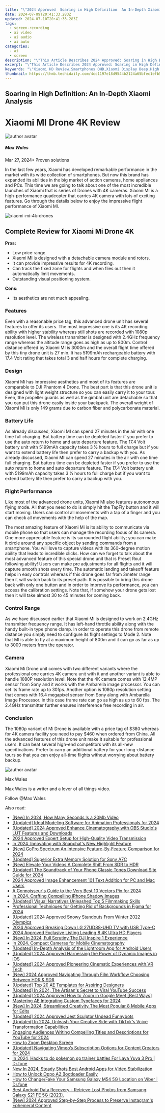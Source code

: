 ```yaml
---
title: "\"2024 Approved  Soaring in High Definition  An In-Depth Xiaomi Analysis\""
date: 2024-07-09T20:41:33.283Z
updated: 2024-07-10T20:41:33.283Z
tags: 
  - screen-recording
  - ai video
  - ai audio
  - ai auto
categories: 
  - ai
  - screen
description: "\"This Article Describes 2024 Approved: Soaring in High Definition: An In-Depth Xiaomi Analysis\""
excerpt: "\"This Article Describes 2024 Approved: Soaring in High Definition: An In-Depth Xiaomi Analysis\""
keywords: "\"Xiaomi HD Review,Smartphones QHD,Xiaomi Display Deep,High Res Xiaomi,Xiaomi Quality Check,In-Depth Xiaomi Guide,Xiaomi Ultra Clarity\""
thumbnail: https://thmb.techidaily.com/4cc1197e18d9544b2124a65bfec1efb521b06ec232353dd58129a9184ba8b76a.jpg
---
```


## Soaring in High Definition: An In-Depth Xiaomi Analysis

# Xiaomi MI Drone 4K Review

![author avatar](https://images.wondershare.com/filmora/article-images/max-wales-author.jpg)

##### Max Wales

 Mar 27, 2024• Proven solutions

In the last few years, Xiaomi has developed remarkable performance in the market with its wide collection of smartphones. But now this brand has expanded its abilities in the big market of action cameras, home appliances and PCs. This time we are going to talk about one of the most incredible launches of Xiaomi that is series of Drones with 4K cameras. Xiaomi MI is a high-performance quadcopter that carries 4K camera with lots of exciting features. Go through the details below to enjoy the impressive flight performance of Xiaomi MI.

![xiaomi-mi-4k-drones](https://images.wondershare.com/filmora/article-images/xiaomi-mi-4k-drones.jpg)

## Complete Review for Xiaomi Mi Drone 4K

**Pros:**

* Low price range.
* Xiaomi MI is designed with a detachable camera module and rotors.
* It can provide impressive results for 4K recording.
* Can track the fixed zone for flights and when flies out then it automatically limit movements.
* Outstanding visual positioning system.

**Cons:**

* Its aesthetics are not much appealing.

### Features

Even with a reasonable price tag, this advanced drone unit has several features to offer its users. The most impressive one is its 4K recording ability with higher stability whereas still shots are recorded with 1080p resolution level. The wireless transmitter is designed with 2.4GHz frequency range whereas the altitude range goes as high as up to 800m. Control distance offered by Xiaomi MI is 3000m and the overall flight time offered by this tiny drone unit is 27 min. It has 5199mAh rechargeable battery with 17.4 Volt rating that takes total 3 and half hours for complete charging.

### Design

Xiaomi Mi has impressive aesthetics and most of its features are comparable to DJI Phantom 4 Drone. The best part is that this drone unit is designed with light weight structure so you can easily carry it to your tour. Even, the propeller guards as well as the gimbal unit are detachable so that you can put this drone easily inside your backpack. The overall weight of Xiaomi Mi is only 149 grams due to carbon fiber and polycarbonate material.

### Battery Life

As already discussed, Xiaomi MI can spend 27 minutes in the air with one time full charging. But battery time can be depleted faster if you prefer to use the auto return to home and auto departure feature. The 17.4 Volt battery unit with 5199mAh capacity takes 3 ½ hours to full charge but if you want to extend battery life then prefer to carry a backup with you. As already discussed, Xiaomi MI can spend 27 minutes in the air with one time full charging. But battery time can be depleted faster if you prefer to use the auto return to home and auto departure feature. The 17.4 Volt battery unit with 5199mAh capacity takes 3 ½ hours to full charge but if you want to extend battery life then prefer to carry a backup with you.

### Flight Performance

Like most of the advanced drone units, Xiaomi Mi also features autonomous flying mode. All that you need to do is simply hit the TapFly button and it will start moving. Users can control all movements with a tap of a finger and you can check all movements with the help of the map.

The most amazing feature of Xiaomi Mi is its ability to communicate via mobile phone so that users can manage the recording focus of its camera. One more appreciable feature is its surrounded flight ability; you can make it circle around any specific object by sending commands from a smartphone. You will love to capture videos with its 360-degree motion ability that leads to incredible clicks. How can we forget to talk about the most advanced feature of this special drone unit that is Preset Rout following ability! Users can make pre adjustments for all flights and it will capture smooth shots every time. The automatic landing and takeoff feature helps in easy controls whereas if this drone goes far from 3meter range then it will switch back to its preset path. It is possible to bring this drone back with only one button and in order to improve its performance, you can access the calibration settings. Note that, if somehow your drone gets lost then it will take almost 30 to 45 minutes for coming back.

### Control Range

As we have discussed earlier that Xiaomi Mi is designed to work on 2.4GHz transmitter frequency range. It has left-hand throttle ability along with the handy built-in type phone clamp. In order to operate this drone from remote distance you simply need to configure its flight settings to Mode 2\. Note that MI is able to fly at a maximum height of 800m and it can go as far as up to 3000 meters from the operator.

### Camera

Xiaomi Mi Drone unit comes with two different variants where the professional one carries 4K camera unit with it and another variant is able to handle 1080P resolution level. Note that the 4K camera comes with 12.4MP sensor from Sony and it works with the Ambarella image processor. You can set its frame rate up to 30fps. Another option is 1080p resolution setting that comes with 16.4 megapixel sensor from Sony along with Ambarella Image Processor. In this case frame rate can go as high as up to 60 fps. The 2.4GHz transmitter further ensures interference free recording in air.

### Conclusion

The 1080p variant of Mi Drone is available with a price tag of $380 whereas for 4K camera facility you need to pay $460 when ordered from China. All the advanced features of this drone unit make it suitable for professional users. It can beat several high-end competitors with its all-new specifications. Prefer to carry an additional battery for your long-distance tours so that you can enjoy all-time flights without worrying about battery backup.

![author avatar](https://images.wondershare.com/filmora/article-images/max-wales-author.jpg)

Max Wales

Max Wales is a writer and a lover of all things video.

Follow @Max Wales


<ins class="adsbygoogle"
     style="display:block"
     data-ad-format="autorelaxed"
     data-ad-client="ca-pub-7571918770474297"
     data-ad-slot="1223367746"></ins>



<ins class="adsbygoogle"
     style="display:block"
     data-ad-client="ca-pub-7571918770474297"
     data-ad-slot="8358498916"
     data-ad-format="auto"
     data-full-width-responsive="true"></ins>


<span class="atpl-alsoreadstyle">Also read:</span>
<div><ul>
<li><a href="https://fox-access.techidaily.com/new-in-2024-how-many-seconds-is-a-20mb-video/"><u>[New] In 2024, How Many Seconds Is a 20Mb Video</u></a></li>
<li><a href="https://fox-access.techidaily.com/updated-ideal-modeling-software-for-animation-professionals-for-2024/"><u>[Updated] Ideal Modeling Software for Animation Professionals for 2024</u></a></li>
<li><a href="https://fox-access.techidaily.com/updated-2024-approved-enhance-cinematography-with-obs-studios-lut-features-and-downloads/"><u>[Updated] 2024 Approved  Enhance Cinematography with OBS Studio's LUT Features and Downloads</u></a></li>
<li><a href="https://fox-access.techidaily.com/2024-approved-expert-setup-for-high-quality-video-transmission/"><u>2024 Approved  Expert Setup for High-Quality Video Transmission</u></a></li>
<li><a href="https://fox-access.techidaily.com/in-2024-innovating-with-snapchats-new-highlight-feature/"><u>In 2024, Innovating with Snapchat's New Highlight Feature</u></a></li>
<li><a href="https://fox-access.techidaily.com/new-gopro-spectrum-an-intensive-feature-by-feature-comparison-for-2024/"><u>[New] GoPro Spectrum  An Intensive Feature-By-Feature Comparison for 2024</u></a></li>
<li><a href="https://fox-access.techidaily.com/updated-superior-extra-memory-solution-for-sony-a7c/"><u>[Updated] Superior Extra Memory Solution for Sony A7C</u></a></li>
<li><a href="https://fox-access.techidaily.com/new-elevate-your-videos-a-complete-shift-from-sdr-to-hdr/"><u>[New] Elevate Your Videos  A Complete Shift From SDR to HDR</u></a></li>
<li><a href="https://fox-access.techidaily.com/updated-the-soundtrack-of-your-phone-classic-tones-download-site-guide-for-2024/"><u>[Updated] The Soundtrack of Your Phone  Classic Tones Download Site Guide for 2024</u></a></li>
<li><a href="https://fox-access.techidaily.com/2024-approved-image-enhancement-101-text-addition-for-pc-and-mac-users/"><u>2024 Approved  Image Enhancement 101  Text Addition for PC and Mac Users</u></a></li>
<li><a href="https://fox-access.techidaily.com/a-connoisseurs-guide-to-the-very-best-10-vectors-pix-for-2024/"><u>A Connoisseur's Guide to the Very Best 10 Vectors Pix for 2024</u></a></li>
<li><a href="https://fox-access.techidaily.com/in-2024-crafting-compelling-iphone-shadow-images/"><u>In 2024, Crafting Compelling iPhone Shadow Images</u></a></li>
<li><a href="https://fox-access.techidaily.com/updated-visual-narratives-unleashed-top-5-filmmaking-skills/"><u>[Updated] Visual Narratives Unleashed  Top 5 Filmmaking Skills</u></a></li>
<li><a href="https://fox-access.techidaily.com/professional-techniques-for-getting-rid-of-backgrounds-in-figma-for-2024/"><u>Professional Techniques for Getting Rid of Backgrounds in Figma for 2024</u></a></li>
<li><a href="https://fox-access.techidaily.com/updated-2024-approved-snowy-standouts-from-winter-2022-olympics/"><u>[Updated] 2024 Approved  Snowy Standouts From Winter 2022 Olympics</u></a></li>
<li><a href="https://fox-access.techidaily.com/2024-approved-breaking-down-lg-27ud88-uhd-tv-with-usb-type-c/"><u>2024 Approved  Breaking Down LG 27UD88-UHD TV with USB Type-C</u></a></li>
<li><a href="https://fox-access.techidaily.com/2024-approved-exclusive-listing-leading-8-4k-ultra-hd-players/"><u>2024 Approved  Exclusive Listing  Leading 8 4K Ultra HD Players</u></a></li>
<li><a href="https://fox-access.techidaily.com/new-in-2024-full-scrutiny-the-dji-inspire-1-experience/"><u>[New] In 2024, Full Scrutiny  The DJI Inspire 1 Experience</u></a></li>
<li><a href="https://fox-access.techidaily.com/in-2024-compact-cameras-for-mobile-cinematography/"><u>In 2024, Compact Cameras for Mobile Cinematography</u></a></li>
<li><a href="https://fox-access.techidaily.com/updated-in-depth-analysis-of-the-lightroom-app-for-android-users/"><u>[Updated] In-Depth Analysis of the Lightroom App for Android Users</u></a></li>
<li><a href="https://fox-access.techidaily.com/updated-2024-approved-harnessing-the-power-of-dynamic-images-in-ios/"><u>[Updated] 2024 Approved  Harnessing the Power of Dynamic Images in iOS</u></a></li>
<li><a href="https://fox-access.techidaily.com/updated-2024-approved-pioneering-cinematic-experiences-with-vr-tech/"><u>[Updated] 2024 Approved  Pioneering Cinematic Experiences with VR Tech</u></a></li>
<li><a href="https://fox-access.techidaily.com/new-2024-approved-navigating-through-film-workflow-choosing-between-hdr-and-sdr/"><u>[New] 2024 Approved  Navigating Through Film Workflow  Choosing Between HDR & SDR</u></a></li>
<li><a href="https://fox-access.techidaily.com/updated-top-20-ae-templates-for-aspiring-designers/"><u>[Updated] Top 20 AE Templates for Aspiring Designers</u></a></li>
<li><a href="https://fox-access.techidaily.com/updated-in-2024-the-artisans-secret-to-viral-youtube-success/"><u>[Updated] In 2024, The Artisan's Secret to Viral YouTube Success</u></a></li>
<li><a href="https://fox-access.techidaily.com/updated-2024-approved-how-to-zoom-in-google-meet-best-ways/"><u>[Updated] 2024 Approved  How to Zoom in Google Meet [Best Ways]</u></a></li>
<li><a href="https://fox-access.techidaily.com/mastering-ae-integrating-custom-typefaces-for-2024/"><u>Mastering AE  Integrating Custom Typefaces for 2024</u></a></li>
<li><a href="https://fox-access.techidaily.com/new-in-2024-streamlined-creativity-the-most-popular-8-mobile-apps-for-edits/"><u>[New] In 2024, Streamlined Creativity  The Most Popular 8 Mobile Apps for Edits</u></a></li>
<li><a href="https://fox-direct.techidaily.com/updated-2024-approved-jest-sculptor-undead-funnybots/"><u>[Updated] 2024 Approved  Jest Sculptor  Undead Funnybots</u></a></li>
<li><a href="https://tiktok-video-recordings.techidaily.com/updated-in-2024-unleash-your-creative-side-with-tiktoks-voice-transformation-capabilities/"><u>[Updated] In 2024, Unleash Your Creative Side with TikTok's Voice Transformation Capabilities</u></a></li>
<li><a href="https://youtube-clips.techidaily.com/engaging-audiences-writing-compelling-titles-and-descriptions-for-youtube-for-2024/"><u>Engaging Audiences  Writing Compelling Titles and Descriptions for YouTube for 2024</u></a></li>
<li><a href="https://ai-editing-video.techidaily.com/how-to-zoom-desktop-screen/"><u>How to Zoom Desktop Screen</u></a></li>
<li><a href="https://vimeo-videos.techidaily.com/updated-navigating-vimeos-subscription-options-for-content-creators-for-2024/"><u>[Updated] Navigating Vimeo’s Subscription Options for Content Creators for 2024</u></a></li>
<li><a href="https://android-pokemon-go.techidaily.com/in-2024-hacks-to-do-pokemon-go-trainer-battles-for-lava-yuva-3-pro-drfone-by-drfone-virtual-android/"><u>In 2024, Hacks to do pokemon go trainer battles For Lava Yuva 3 Pro | Dr.fone</u></a></li>
<li><a href="https://ai-driven-video-production.techidaily.com/new-in-2024-steady-shots-best-android-apps-for-video-stabilization/"><u>New In 2024, Steady Shots Best Android Apps for Video Stabilization</u></a></li>
<li><a href="https://android-unlock.techidaily.com/how-to-unlock-oppo-a2-bootloader-easily-by-drfone-android/"><u>How to Unlock Oppo A2 Bootloader Easily</u></a></li>
<li><a href="https://location-social.techidaily.com/how-to-changefake-your-samsung-galaxy-m54-5g-location-on-viber-drfone-by-drfone-virtual-android/"><u>How to Change/Fake Your Samsung Galaxy M54 5G Location on Viber | Dr.fone</u></a></li>
<li><a href="https://phone-solutions.techidaily.com/best-android-data-recovery-retrieve-lost-photos-from-samsung-galaxy-s21-fe-5g-2023-by-fonelab-android-recover-photos/"><u>Best Android Data Recovery - Retrieve Lost Photos from Samsung Galaxy S21 FE 5G (2023).</u></a></li>
<li><a href="https://instagram-videos.techidaily.com/new-2024-approved-step-by-step-process-to-preserve-instagrams-ephemeral-content/"><u>[New] 2024 Approved  Step-by-Step Process to Preserve Instagram's Ephemeral Content</u></a></li>
</ul></div>
